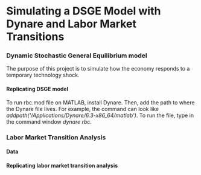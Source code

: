 # Simulating a DSGE Model with Dynare and Labor Market Transitions

### Dynamic Stochastic General Equilibrium model
The purpose of this project is to simulate how the economy responds to a temporary technology shock. 
#### Replicating DSGE model
To run rbc.mod file on MATLAB, install Dynare. Then, add the path to where the Dynare file lives. For example, the command can look like _addpath('/Applications/Dynare/6.3-x86_64/matlab')_. To run the file, type in the command window _dynare rbc_. 

### Labor Market Transition Analysis

#### Data
#### Replicating labor market transition analysis

